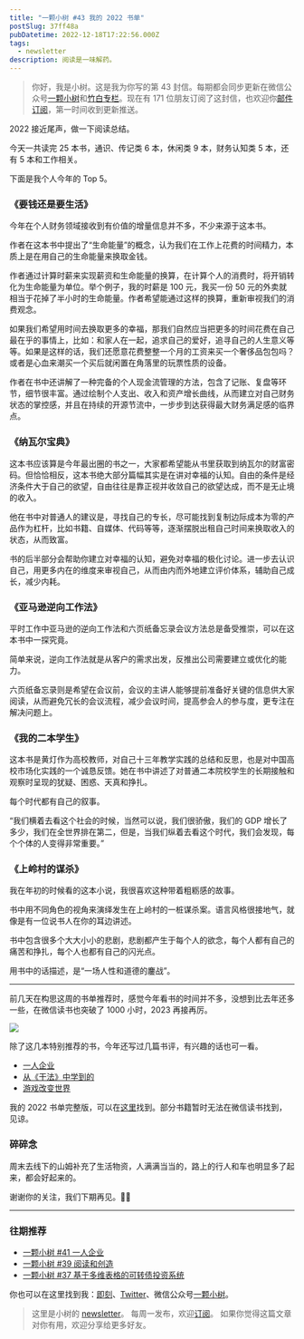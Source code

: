 ```yaml
---
title: "一颗小树 #43 我的 2022 书单"
postSlug: 37ff48a
pubDatetime: 2022-12-18T17:22:56.000Z
tags:
  - newsletter
description: 阅读是一味解药。
---
```


> 你好，我是小树。这是我为你写的第 43 封信。每期都会同步更新在微信公众号[一颗小树](https://weixin.sogou.com/weixin?query=a_warm_tree)和[竹白专栏](https://xiaoshu.zhubai.love)。现在有 171 位朋友订阅了这封信，也欢迎你[邮件订阅](https://xiaoshu.zhubai.love)，第一时间收到更新推送。

2022 接近尾声，做一下阅读总结。

今天一共读完 25 本书，通识、传记类 6 本，休闲类 9 本，财务认知类 5 本，还有 5 本和工作相关。

下面是我个人今年的 Top 5。

### 《要钱还是要生活》

今年在个人财务领域接收到有价值的增量信息并不多，不少来源于这本书。

作者在这本书中提出了“生命能量”的概念，认为我们在工作上花费的时间精力，本质上是在用自己的生命能量来换取金钱。

作者通过计算时薪来实现薪资和生命能量的换算，在计算个人的消费时，将开销转化为生命能量为单位。举个例子，我的时薪是 100 元，我买一份 50 元的外卖就相当于花掉了半小时的生命能量。作者希望能通过这样的换算，重新审视我们的消费观念。

如果我们希望用时间去换取更多的幸福，那我们自然应当把更多的时间花费在自己最在乎的事情上，比如：和家人在一起，追求自己的爱好，追寻自己的人生意义等等。如果是这样的话，我们还愿意花费整整一个月的工资来买一个奢侈品包包吗？或者是心血来潮买一个买后就闲置在角落里的玩票性质的设备。

作者在书中还讲解了一种完备的个人现金流管理的方法，包含了记账、复盘等环节，细节很丰富。通过绘制个人支出、收入和资产增长曲线，从而建立对自己财务状态的掌控感，并且在持续的开源节流中，一步步到达获得最大财务满足感的临界点。

### 《纳瓦尔宝典》

这本书应该算是今年最出圈的书之一，大家都希望能从书里获取到纳瓦尔的财富密码。但恰恰相反，这本书绝大部分篇幅其实是在讲对幸福的认知。自由的条件是经济条件大于自己的欲望，自由往往是靠正视并收敛自己的欲望达成，而不是无止境的收入。

他在书中对普通人的建议是，寻找自己的专长，尽可能找到复制边际成本为零的产品作为杠杆，比如书籍、自媒体、代码等等，逐渐摆脱出租自己时间来换取收入的状态，从而致富。

书的后半部分会帮助你建立对幸福的认知，避免对幸福的极化讨论。进一步去认识自己，用更多内在的维度来审视自己，从而由内而外地建立评价体系，辅助自己成长，减少内耗。

### 《亚马逊逆向工作法》

平时工作中亚马逊的逆向工作法和六页纸备忘录会议方法总是备受推崇，可以在这本书中一探究竟。

简单来说，逆向工作法就是从客户的需求出发，反推出公司需要建立或优化的能力。

六页纸备忘录则是希望在会议前，会议的主讲人能够提前准备好关键的信息供大家阅读，从而避免冗长的会议流程，减少会议时间，提高参会人的参与度，更专注在解决问题上。

### 《我的二本学生》

这本书是黄灯作为高校教师，对自己十三年教学实践的总结和反思，也是对中国高校市场化实践的一个诚恳反馈。她在书中讲述了对普通二本院校学生的长期接触和观察时呈现的犹疑、困惑、天真和挣扎。

每个时代都有自己的叙事。

“我们横着去看这个社会的时候，当然可以说，我们很骄傲，我们的 GDP 增长了多少，我们在全世界排在第二，但是，当我们纵着去看这个时代，我们会发现，每个个体的人变得非常重要。”

### 《上岭村的谋杀》

我在年初的时候看的这本小说，我很喜欢这种带着粗粝感的故事。

书中用不同角色的视角来演绎发生在上岭村的一桩谋杀案。语言风格很接地气，就像是有一位说书人在你的耳边讲述。

书中包含很多个大大小小的悲剧，悲剧都产生于每个人的欲念，每个人都有自己的痛苦和挣扎，每个人也都有自己的闪光点。

用书中的话描述，是“一场人性和道德的鏖战”。

---

前几天在构思这周的书单推荐时，感觉今年看书的时间并不多，没想到比去年还多一些，在微信读书也突破了 1000 小时，2023 再接再厉。

![](/images/newsletter-43/weread.jpeg)

除了这几本特别推荐的书，今年还写过几篇书评，有兴趣的话也可一看。

- [一人企业](https://mp.weixin.qq.com/s/Pl3M8W3SSGjPTCA7tIx8wg)
- [从《干法》中学到的](https://mp.weixin.qq.com/s/6KYZSGqdB-kdh2GCHF7GOg)
- [游戏改变世界](https://mp.weixin.qq.com/s/3TsPwIFk_25cbdNGRYcCYg)

我的 2022 书单完整版，可以在[这里](https://open.weixin.qq.com/connect/oauth2/authorize?appid=wx8ffef4695bc01c1b&redirect_uri=https%3A%2F%2Fweread.qq.com%2Fmisc%2Fbooklist%2F17643822_7EBb3x4yo&response_type=code&scope=snsapi_base&state=ok_userinfo#wechat_redirect)找到。部分书籍暂时无法在微信读书找到，见谅。

### 碎碎念

周末去线下的山姆补充了生活物资，人满满当当的，路上的行人和车也明显多了起来，都会好起来的。

谢谢你的关注，我们下期再见。👋🏻

---

### 往期推荐

- [一颗小树 #41 一人企业](https://mp.weixin.qq.com/s/Pl3M8W3SSGjPTCA7tIx8wg)
- [一颗小树 #39 阅读和创造](https://mp.weixin.qq.com/s/xglH4LyOvbnPaK09P0nfsg)
- [一颗小树 #37 基于多维表格的可转债投资系统](https://mp.weixin.qq.com/s/Zup4Q6iX5lFxJT1jDpiJWA)

你也可以在这里找到我：[即刻](https://okjk.co/3Vsn5T)、[Twitter](https://twitter.com/yeshu_in_future)、微信公众号[一颗小树](https://weixin.sogou.com/weixin?query=a_warm_tree)。

> 这里是小树的 [newsletter](https://xiaoshu.zhubai.love)。 每周一发布，欢迎[订阅](https://xiaoshu.zhubai.love)。
> 如果你觉得这篇文章对你有用，欢迎分享给更多好友。
